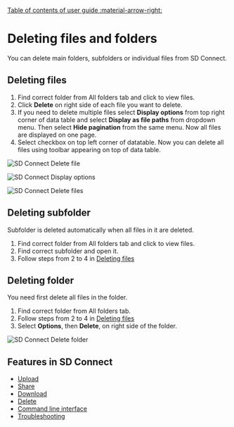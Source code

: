 [Table of contents of user guide :material-arrow-right:](sd-services-toc.md)

# Deleting files and folders

You can delete main folders, subfolders or individual files from SD Connect.

## Deleting files

1. Find correct folder from All folders tab and click to view files.
2. Click **Delete** on right side of each file you want to delete.
3. If you need to delete multiple files select **Display options** from top right corner of data table and select **Display as file paths** from dropdown menu. Then select **Hide pagination** from the same menu. Now all files are displayed on one page. 
4. Select checkbox on top left corner of datatable. Now you can delete all files using toolbar appearing on top of data table.

![SD Connect Delete file](https://a3s.fi/docs-files/sensitive-data/SD_Connect/SDConnect_Deletefile.png)

![SD Connect Display options](https://a3s.fi/docs-files/sensitive-data/SD_Connect/SDConnect_DisplayOptions.png)

![SD Connect Delete files](https://a3s.fi/docs-files/sensitive-data/SD_Connect/SDConnect_Deletefiles.png)


## Deleting subfolder

Subfolder is deleted automatically when all files in it are deleted.

1. Find correct folder from All folders tab and click to view files.
2. Find correct subfolder and open it.
3. Follow steps from 2 to 4 in [Deleting files](#deleting-files)

## Deleting folder

You need first delete all files in the folder.

1. Find correct folder from All folders tab.
2. Follow steps from 2 to 4 in [Deleting files](#deleting-files)
3. Select **Options**, then **Delete**, on right side of the folder.

![SD Connect Delete folder](https://a3s.fi/docs-files/sensitive-data/SD_Connect/SDConnect_Deletefolder.png)


## Features in SD Connect

* [Upload](./sd-connect-upload.md)
* [Share](./sd-connect-share.md)
* [Download](./sd-connect-download.md)
* [Delete](./sd-connect-delete.md)
* [Command line interface](./sd-connect-command-line-interface.md)
* [Troubleshooting](./sd-connect-troubleshooting.md)
